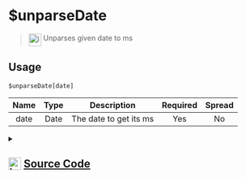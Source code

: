 # $unparseDate
> <img align="top" src="https://upload.wikimedia.org/wikipedia/commons/thumb/e/e4/Infobox_info_icon.svg/160px-Infobox_info_icon.svg.png?20150409153300" alt="image" width="25" height="auto"> Unparses given date to ms
## Usage
```
$unparseDate[date]
```
| Name | Type | Description | Required | Spread
| :---: | :---: | :---: | :---: | :---: |
date | Date | The date to get its ms | Yes | No
<details>
<summary>
    
## <img align="top" src="https://cdn4.iconfinder.com/data/icons/iconsimple-logotypes/512/github-512.png" alt="image" width="25" height="auto">  [Source Code](https://github.com/tryforge/ForgeScript-V2/blob/main/src/native/unparseDate.ts)
    
</summary>
    
```ts
import { ArgType, NativeFunction, Return } from "../structures"

export default new NativeFunction({
    name: "$unparseDate",
    version: "1.2.0",
    description: "Unparses given date to ms",
    brackets: true,
    unwrap: true,
    args: [
        {
            name: "date",
            description: "The date to get its ms",
            type: ArgType.Date,
            rest: false,
            required: true
        }
    ],
    execute(ctx, [ date ]) {
        return this.success(date.getTime())
    },
})
```
    
</details>